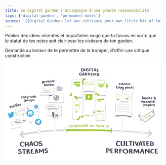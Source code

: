 ```yaml
---
title: Le digital garden s'accompagne d'une grande responsabilité
tags: ['digital-garden', 'permanent-notes']
source: '[[Digital Gardens let you cultivate your own little bit of internet]]'
---
```


Publier des idées récentes et imparfaites exige que tu fasses en sorte que le statut de tes notes soit clair pour les visiteurs de ton garden.

Demande au lecteur de te permettre de te tromper, d'offrir une critique constructive

![digital-garden](digital-garden.png)
